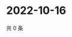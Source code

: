 # 2022-10-16

共 0 条

<!-- BEGIN WEIBO -->
<!-- 最后更新时间 Sun Oct 16 2022 17:19:46 GMT+0800 (China Standard Time) -->

<!-- END WEIBO -->
